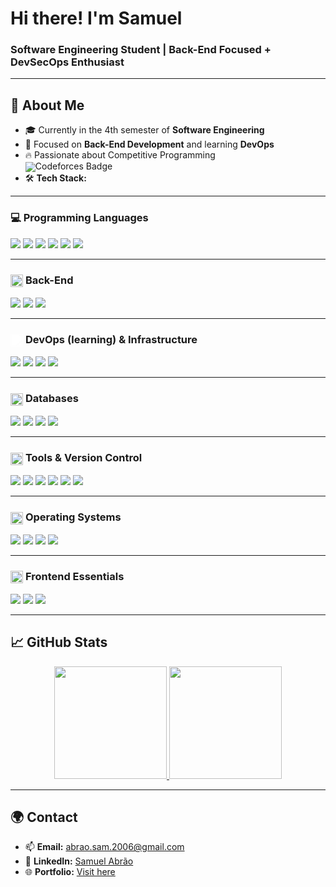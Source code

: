 # **Hi there! I'm Samuel**
### **Software Engineering Student | Back-End Focused + DevSecOps Enthusiast**

---

## 🚀 **About Me**
- 🎓 Currently in the 4th semester of **Software Engineering**
- 🔐 Focused on **Back-End Development** and learning **DevOps**
- 🔥 Passionate about Competitive Programming  
  <a href="https://codeforces.com/profile/samuka7abrr">
    <span style="vertical-align:middle; line-height:1;">
      <img 
        src="https://codeforces-readme-stats.vercel.app/api/badge?username=samuka7abrr&style=for-the-badge" 
        alt="Codeforces Badge" 
        style="vertical-align:middle; display:inline-block; line-height:1;"
      />
    </span>
  </a>
- 🛠️ **Tech Stack:**

---

### **💻 Programming Languages**
<p align="left">
  <img src="https://img.shields.io/badge/-TypeScript-333333?style=for-the-badge&logo=typescript" />
  <img src="https://img.shields.io/badge/-Python-333333?style=for-the-badge&logo=python" />
  <img src="https://img.shields.io/badge/-C++-333333?style=for-the-badge&logo=c%2B%2B" />
  <img src="https://img.shields.io/badge/-JavaScript-333333?style=for-the-badge&logo=javascript" />
  <img src="https://img.shields.io/badge/-C-333333?style=for-the-badge&logo=c" />
  <img src="https://img.shields.io/badge/-SQL-333333?style=for-the-badge&logo=postgresql" />
</p>

---

### <img src="https://cdn.jsdelivr.net/gh/devicons/devicon/icons/nodejs/nodejs-original.svg" style="width:20px; height:20px; vertical-align:middle;" /> **Back-End**
<p align="left">
  <img src="https://img.shields.io/badge/-NestJS-333333?style=for-the-badge&logo=nestjs&logoColor=E0234E" />
  <img src="https://img.shields.io/badge/-Fastify-333333?style=for-the-badge&logo=fastify&logoColor=FFFFFF" />
  <img src="https://img.shields.io/badge/-Flask-333333?style=for-the-badge&logo=flask&logoColor=FFFFFF" />
</p>

---

### <img src="https://cdn.jsdelivr.net/gh/devicons/devicon/icons/bash/bash-original.svg" style="width:20px;height:20px;vertical-align:middle;filter:grayscale(1) brightness(0) invert(1);" /> **DevOps (learning) & Infrastructure**
<p align="left">
  <img src="https://img.shields.io/badge/-Docker-333333?style=for-the-badge&logo=docker" />
  <img src="https://img.shields.io/badge/-RabbitMQ-333333?style=for-the-badge&logo=rabbitmq&logoColor=FF6600" />
  <img src="https://img.shields.io/badge/-GitHub_Actions-333333?style=for-the-badge&logo=github-actions" />
  <img src="https://img.shields.io/badge/-Shell_Scripting-333333?style=for-the-badge&logo=gnu-bash" />
</p>

---

### <img src="https://cdn.jsdelivr.net/gh/devicons/devicon/icons/postgresql/postgresql-original.svg" style="width:20px; height:20px; vertical-align:middle;" /> **Databases**
<p align="left">
  <img src="https://img.shields.io/badge/-PostgreSQL-333333?style=for-the-badge&logo=postgresql" />
  <img src="https://img.shields.io/badge/-MongoDB-333333?style=for-the-badge&logo=mongodb" />
  <img src="https://img.shields.io/badge/-Knex.js-333333?style=for-the-badge&logo=knex.js" />
  <img src="https://img.shields.io/badge/-Prisma-333333?style=for-the-badge&logo=prisma&logoColor=282B6B" />
</p>

---

### <img src="https://cdn.jsdelivr.net/gh/devicons/devicon/icons/git/git-original.svg" style="width:20px; height:20px; vertical-align:middle;" /> **Tools & Version Control**
<p align="left">
  <img src="https://img.shields.io/badge/-Git-333333?style=for-the-badge&logo=git" />
  <img src="https://img.shields.io/badge/-GitHub-333333?style=for-the-badge&logo=github" />
  <img src="https://img.shields.io/badge/-Insomnia-333333?style=for-the-badge&logo=insomnia" />
  <img src="https://img.shields.io/badge/-VSCode-333333?style=for-the-badge&logo=visual-studio-code&logoColor=007ACC" />
  <img src="https://img.shields.io/badge/-Vim-333333?style=for-the-badge&logo=vim&logoColor=019733" />
  <img src="https://img.shields.io/badge/-Postman-333333?style=for-the-badge&logo=postman" />
</p>

---

### <img src="https://cdn.jsdelivr.net/gh/devicons/devicon/icons/linux/linux-original.svg" style="width:20px; height:20px; vertical-align:middle;" /> **Operating Systems**
<p align="left">
  <img src="https://img.shields.io/badge/-Debian-333333?style=for-the-badge&logo=debian&logoColor=A80030" />
  <img src="https://img.shields.io/badge/-Ubuntu-333333?style=for-the-badge&logo=ubuntu" />
  <img src="https://img.shields.io/badge/-Windows_10-333333?style=for-the-badge&logo=windows" />
  <img src="https://img.shields.io/badge/-Rocky_Linux-333333?style=for-the-badge&logo=rocky-linux" />
</p>

---

### <img src="https://cdn.jsdelivr.net/gh/devicons/devicon/icons/react/react-original.svg" style="width:20px; height:20px; vertical-align:middle;" /> **Frontend Essentials**
<p align="left">
  <img src="https://img.shields.io/badge/-React-333333?style=for-the-badge&logo=react" />
  <img src="https://img.shields.io/badge/-CSS--in--JS-333333?style=for-the-badge&logo=styled-components" />
  <img src="https://img.shields.io/badge/-Framer_Motion-333333?style=for-the-badge&logo=framer" />
</p>

---

## 📈 **GitHub Stats**

<div align="center">  
  <a href="https://github.com/samuka7abr">  
    <img height="180em" src="https://github-readme-stats.vercel.app/api?username=samuka7abr&show_icons=true&theme=dark&count_private=false"/>  
    <img height="180em" src="https://github-readme-stats.vercel.app/api/top-langs/?username=samuka7abr&hide=html,css&langs_count=55&layout=compact&theme=dark"/>
  </a>  
</div>

---

## 🌍 **Contact**

- 📫 **Email:** [abrao.sam.2006@gmail.com](mailto:abrao.sam.2006@gmail.com)  
- 💼 **LinkedIn:** [Samuel Abrão](https://www.linkedin.com/in/samuel-abr%C3%A3o-0655a12ba/)  
- 🌐 **Portfolio:** [Visit here](https://portifolio-lyart-three-23.vercel.app)
